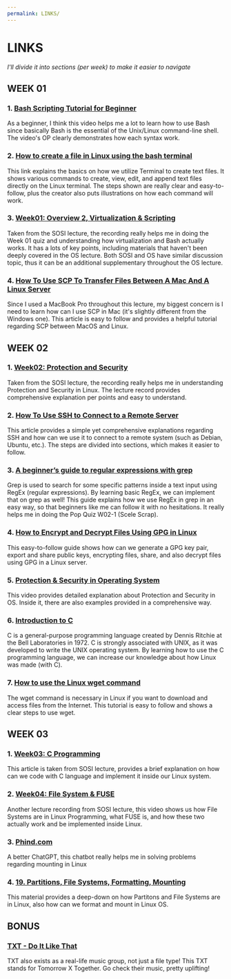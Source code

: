 ```yaml
---
permalink: LINKS/
---
```


# LINKS
*I'll divide it into sections (per week) to make it easier to navigate*

## WEEK 01
### 1. [Bash Scripting Tutorial for Beginner](https://youtu.be/tK9Oc6AEnR4?si=PgCeVxj2v0PJ4KMx)
As a beginner, I think this video helps me a lot to learn how to use Bash since basically Bash is the essential of the Unix/Linux command-line shell. The video's OP clearly demonstrates how each syntax work.
### 2. [How to create a file in Linux using the bash terminal](https://www.cyberciti.biz/faq/create-a-file-in-linux-using-the-bash-shell-terminal/)
This link explains the basics on how we utilize Terminal to create text files. It shows various commands to create, view, edit, and append text files directly on the Linux terminal. The steps shown are really clear and easy-to-follow, plus the creator also puts illustrations on how each command will work.
### 3. [Week01: Overview 2, Virtualization & Scripting](https://www.youtube.com/watch?v=xFjdbPBNbto)
Taken from the SOSI lecture, the recording really helps me in doing the Week 01 quiz and understanding how virtualization and Bash actually works. It has a lots of key points, including materials that haven't been deeply covered in the OS lecture. Both SOSI and OS have similar discussion topic, thus it can be an additional supplementary throughout the OS lecture.
### 4. [How To Use SCP To Transfer Files Between A Mac And A Linux Server](https://www.systranbox.com/how-to-use-scp-to-transfer-files-between-a-mac-and-a-linux-server/)
Since I used a MacBook Pro throughout this lecture, my biggest concern is I need to learn how can I use SCP in Mac (it's slightly different from the Windows one). This article is easy to follow and provides a helpful tutorial regarding SCP between MacOS and Linux.

## WEEK 02
### 1. [Week02: Protection and Security](https://www.youtube.com/watch?v=QpmAKN9j2ks&list=PLBXapj649rh9UKCBfJEyEUN5Ulvfq1s96&index=3&pp=iAQB)
Taken from the SOSI lecture, the recording really helps me in understanding Protection and Security in Linux. The lecture record provides comprehensive explanation per points and easy to understand. 
### 2. [How To Use SSH to Connect to a Remote Server](https://www.digitalocean.com/community/tutorials/how-to-use-ssh-to-connect-to-a-remote-server)
This article provides a simple yet comprehensive explanations regarding SSH and how can we use it to connect to a remote system (such as Debian, Ubuntu, etc.). The steps are divided into sections, which makes it easier to follow.
### 3. [A beginner’s guide to regular expressions with grep](https://developers.redhat.com/articles/2022/09/14/beginners-guide-regular-expressions-grep)
Grep is used to search for some specific patterns inside a text input using RegEx (regular expressions). By learning basic RegEx, we can implement that on grep as well! This guide explains how we use RegEx in grep in an easy way, so that beginners like me can follow it with no hesitations. It really helps me in doing the Pop Quiz W02-1 (Scele Scrap).
### 4. [How to Encrypt and Decrypt Files Using GPG in Linux](https://www.tecmint.com/gpg-encrypt-decrypt-files/#:~:text=Encrypting%20Files%20Using%20GPG%20in%20Linux&text=To%20encrypt%20a%20plain%20text,text%20file%20to%20be%20encrypted.)
This easy-to-follow guide shows how can we generate a GPG key pair, export and share public keys, encrypting files, share, and also decrypt files using GPG in a Linux server.
### 5. [Protection & Security in Operating System](https://www.youtube.com/watch?v=DKb7KhfoZmU)
This video provides detailed explanation about Protection and Security in OS. Inside it, there are also examples provided in a comprehensive way.
### 6. [Introduction to C](https://www.w3schools.com/c/c_intro.php?external_link=true)
C is a general-purpose programming language created by Dennis Ritchie at the Bell Laboratories in 1972. C is strongly associated with UNIX, as it was developed to write the UNIX operating system. By learning how to use the C programming language, we can increase our knowledge about how Linux was made (with C).
### 7. [How to use the Linux wget command](https://www.ionos.com/digitalguide/server/configuration/linux-wget-command/#:~:text=wget%20is%20an%20important%20tool,such%20as%20Debian%20or%20Ubuntu.)
The wget command is necessary in Linux if you want to download and access files from the Internet. This tutorial is easy to follow and shows a clear steps to use wget.

## WEEK 03
### 1. [Week03: C Programming](https://www.youtube.com/watch?v=F_o4mjBVbio&list=PLBXapj649rh9UKCBfJEyEUN5Ulvfq1s96&index=4&pp=iAQB)
This article is taken from SOSI lecture, provides a brief explanation on how can we code with C language and implement it inside our Linux system.
### 2. [Week04: File System & FUSE](https://www.youtube.com/watch?v=PBkZynNIZWk&list=PLBXapj649rh9UKCBfJEyEUN5Ulvfq1s96&index=5&pp=iAQB)
Another lecture recording from SOSI lecture, this video shows us how File Systems are in Linux Programming, what FUSE is, and how these two actually work and be implemented inside Linux.
### 3. [Phind.com](https://www.phind.com/)
A better ChatGPT, this chatbot really helps me in solving problems regarding mounting in Linux
### 4. [19. Partitions, File Systems, Formatting, Mounting](https://www.physics.udel.edu/~bnikolic/teaching/phys660/RUTE/rute/node22.html)
This material provides a deep-down on how Partitons and File Systems are in Linux, also how can we format and mount in Linux OS.

## BONUS
### [TXT - Do It Like That](https://www.youtube.com/watch?v=C0EYKxF1oTI)
TXT also exists as a real-life music group, not just a file type! This TXT stands for Tomorrow X Together. Go check their music, pretty uplifting!
